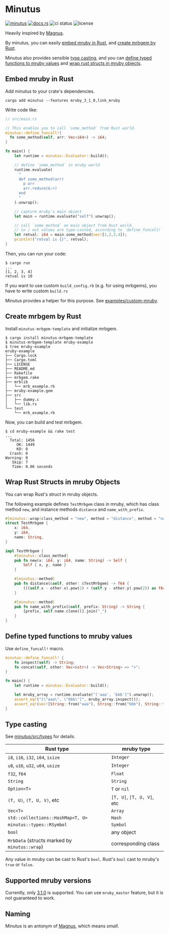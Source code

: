 # Minutus

[![minutus](https://img.shields.io/crates/v/minutus.svg)](https://crates.io/crates/minutus)
[![docs.rs](https://img.shields.io/badge/docs.rs-minutus-blue)](https://docs.rs/minutus)
![ci status](https://github.com/genya0407/minutus/actions/workflows/test.yml/badge.svg)
![license](https://img.shields.io/github/license/genya0407/minutus)

Heavily inspired by [Magnus](https://github.com/matsadler/magnus).

By minutus, you can easily [embed mruby in Rust](#embed-mruby-in-rust),
and [create mrbgem by Rust](#create-mrbgem-by-rust).

Minutus also provides sensible [type casting](#type-casting),
and you can [define typed functions to mruby values](#define-typed-functions-to-mruby-values)
and [wrap rust structs in mruby objects](#wrap-rust-structs-in-mruby-objects).

## Embed mruby in Rust

Add minutus to your crate's dependencies.

```shell-session
cargo add minutus --features mruby_3_1_0,link_mruby
```

Write code like:

```rust
// src/main.rs

// This enables you to call `some_method` from Rust world.
minutus::define_funcall!{
  fn some_method(self, arr: Vec<i64>) -> i64;
}

fn main() {
    let runtime = minutus::Evaluator::build();

    // define `some_method` in mruby world
    runtime.evaluate(
      "
      def some_method(arr)
        p arr
        arr.reduce(&:+)
      end
      "
    ).unwrap();

    // capture mruby's main object
    let main = runtime.evaluate("self").unwrap();

    // call `some_method` on main object from Rust world.
    // in / out values are type-casted, according to `define_funcall!` definition
    let retval: i64 = main.some_method(vec![1,2,3,4]);
    println!("retval is {}", retval);
}
```

Then, you can run your code:

```shell-session
$ cargo run
...
[1, 2, 3, 4]
retval is 10
```

If you want to use custom `build_config.rb` (e.g. for using mrbgems),
you have to write custom `build.rs`

Minutus provides a helper for this purpose. See [examples/custom-mruby](/examples/custom-mruby).

## Create mrbgem by Rust

Install `minutus-mrbgem-template` and initialize mrbgem.

```shell-session
$ cargo install minutus-mrbgem-template
$ minutus-mrbgem-template mruby-example
$ tree mruby-example
mruby-example
├── Cargo.lock
├── Cargo.toml
├── LICENSE
├── README.md
├── Rakefile
├── mrbgem.rake
├── mrblib
│   └── mrb_example.rb
├── mruby-example.gem
├── src
│   ├── dummy.c
│   └── lib.rs
└── test
    └── mrb_example.rb
```

Now, you can build and test mrbgem.

```shell-session
$ cd mruby-example && rake test
...
  Total: 1456
     OK: 1449
     KO: 0
  Crash: 0
Warning: 0
   Skip: 7
   Time: 0.06 seconds
```

## Wrap Rust Structs in mruby Objects

You can wrap Rust's struct in mruby objects.

The following example defines `TestMrbgem` class in mruby,
which has class method `new`, and instance methods `distance` and `name_with_prefix`.

```rust
#[minutus::wrap(class_method = "new", method = "distance", method = "name_with_prefix")]
struct TestMrbgem {
    x: i64,
    y: i64,
    name: String,
}

impl TestMrbgem {
    #[minutus::class_method]
    pub fn new(x: i64, y: i64, name: String) -> Self {
        Self { x, y, name }
    }

    #[minutus::method]
    pub fn distance(&self, other: &TestMrbgem) -> f64 {
        (((self.x - other.x).pow(2) + (self.y - other.y).pow(2)) as f64).sqrt()
    }

    #[minutus::method]
    pub fn name_with_prefix(&self, prefix: String) -> String {
        [prefix, self.name.clone()].join("_")
    }
}
```

## Define typed functions to mruby values

Use `define_funcall!` macro.

```rust
minutus::define_funcall! {
    fn inspect(self) -> String;
    fn concat(self, other: Vec<&str>) -> Vec<String> => "+";
}

fn main() {
    let runtime = minutus::Evaluator::build();

    let mruby_array = runtime.evaluate("['aaa', 'bbb']").unwrap();
    assert_eq!("[\"aaa\", \"bbb\"]", mruby_array.inspect());
    assert_eq!(vec![String::from("aaa"), String::from("bbb"), String::from("ccc")], mruby_array.concat(vec!["ccc"]));
}
```

## Type casting

See [minutus/src/types](minutus/src/types) for details.

| Rust type | mruby type |
|-----------|------------|
| `i8`, `i16`, `i32`, `i64`, `isize` | `Integer` |
| `u8`, `u16`, `u32`, `u64`, `usize` | `Integer` |
| `f32`, `f64` | `Float` |
| `String` | `String` |
| `Option<T>` | `T` or `nil` |
| `(T, U)`, `(T, U, V)`, etc | `[T, U]`, `[T, U, V]`, etc |
| `Vec<T>` | `Array` |
| `std::collections::HashMap<T, U>` | `Hash` |
| `minutus::types::RSymbol` | `Symbol` |
| `bool` | any object |
| `MrbData` (structs marked by `minutus::wrap`) | corresponding class |

Any value in mruby can be cast to Rust's `bool`.
Rust's `bool` cast to mruby's `true` or `false`.

## Supported mruby versions

Currently, only [3.1.0](https://github.com/mruby/mruby/releases/tag/3.1.0) is supported.
You can use `mruby_master` feature, but it is not guaranteed to work.

## Naming

Minutus is an antonym of [Magnus](https://github.com/matsadler/magnus),
which means _small_.
